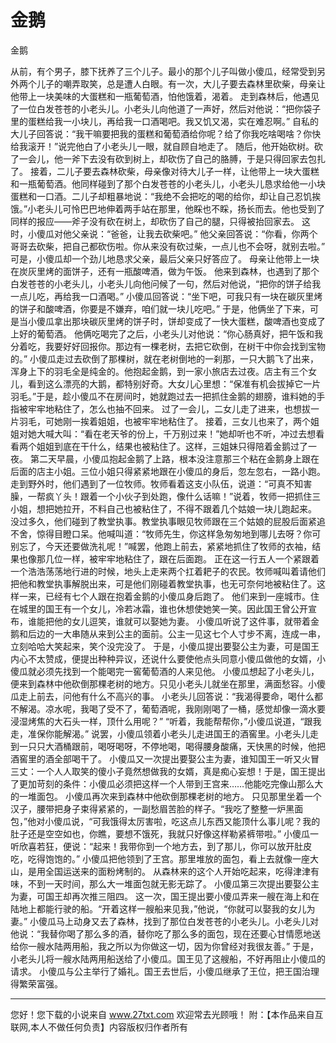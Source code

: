 # 金鹅

金鹅 

从前，有个男子，膝下抚养了三个儿子。最小的那个儿子叫做小傻瓜，经常受到另外两个儿子的嘲弄取笑，总是遭人白眼。有一次，大儿子要去森林里砍柴，母亲让他带上一块美味的大蛋糕和一瓶葡萄酒，怕他饿着，渴着。 
走到森林后，他遇见了一位白发苍苍的小老头儿。小老头儿向他道了一声好，然后对他说：“把你袋子里的蛋糕给我一小块儿，再给我一口酒喝吧。我又饥又渴，实在难忍啊。” 
自私的大儿子回答说：“我干嘛要把我的蛋糕和葡萄酒给你呢？给了你我吃啥喝啥？你快给我滚开！”说完他白了小老头儿一眼，就自顾自地走了。 
随后，他开始砍树。砍了一会儿，他一斧下去没有砍到树上，却砍伤了自己的胳膊，于是只得回家去包扎了。 
接着，二儿子要去森林砍柴，母亲像对待大儿子一样，让他带上一块大蛋糕和一瓶葡萄酒。他同样碰到了那个白发苍苍的小老头儿，小老头儿恳求给他一小块蛋糕和一口酒。二儿子却粗暴地说：“我绝不会把吃的喝的给你，却让自己忍饥挨饿。”小老头儿可怜巴巴地伸着两手站在那里，他睬也不睬，扬长而去。他也受到了同样的报应――斧子没有砍在树上，却砍伤了自己的腿，只得被抬回家去。 
这时，小傻瓜对他父亲说：“爸爸，让我去砍柴吧。” 
他父亲回答说：“你看，你两个哥哥去砍柴，把自己都砍伤啦。你从来没有砍过柴，一点儿也不会呀，就别去啦。” 
可是，小傻瓜却一个劲儿地恳求父亲，最后父亲只好答应了。 
母亲让他带上一块在炭灰里烤的面饼子，还有一瓶酸啤酒，做为午饭。 
他来到森林，也遇到了那个白发苍苍的小老头儿，小老头儿向他问候了一句，然后对他说，“把你的饼子给我一点儿吃，再给我一口酒喝。” 
小傻瓜回答说：“坐下吧，可我只有一块在碳灰里烤的饼子和酸啤酒，你要是不嫌弃，咱们就一块儿吃吧。” 
于是，他俩坐了下来，可是当小傻瓜拿出那块碳灰里烤的饼子时，饼却变成了一快大蛋糕，酸啤酒也变成了上好的葡萄酒。 
他俩吃喝完了之后，小老头儿对他说：“你心肠真好，把午饭和我分着吃，我要好好回报你。那边有一棵老树，去把它砍倒，在树干中你会找到宝物的。” 
小傻瓜走过去砍倒了那棵树，就在老树倒地的一刹那，一只大鹅飞了出来，浑身上下的羽毛全是纯金的。他抱起金鹅，到一家小旅店去过夜。店主有三个女儿，看到这么漂亮的大鹅，都特别好奇。大女儿心里想：“保准有机会拔掉它一片羽毛。”于是，趁小傻瓜不在房间时，她就跑过去一把抓住金鹅的翅膀，谁料她的手指被牢牢地粘住了，怎么也抽不回来。 
过了一会儿，二女儿走了进来，也想拔一片羽毛，可她刚一挨着姐姐，也被牢牢地粘住了。 
接着，三女儿也来了，两个姐姐对她大喊大叫：“看在老天爷的份上，千万别过来！”她却听也不听，冲过去想看看两个姐姐到底在干什么，结果也被粘住了。这样，三姐妹只得陪着金鹅过了一夜。 
第二天早晨，小傻瓜抱起金鹅了上路，根本没注意那三个粘在金鹅身上跟在后面的店主小姐。三位小姐只得紧紧地跟在小傻瓜的身后，忽左忽右，一路小跑。 
走到野外时，他们遇到了一位牧师。牧师看着这支小队伍，说道：“可真不知害臊，一帮疯丫头！跟着一个小伙子到处跑，像什么话嘛！”说着，牧师一把抓住三小姐，想把她拉开，不料自己也被粘住了，不得不跟着几个姑娘一块儿跑起来。 
没过多久，他们碰到了教堂执事。教堂执事眼见牧师跟在三个姑娘的屁股后面紧追不舍，惊得目瞪口呆。他喊叫道：“牧师先生，你这样急匆匆地到哪儿去呀？你可别忘了，今天还要做洗礼呢！”喊罢，他跑上前去，紧紧地抓住了牧师的衣袖，结果也像那几位一样，被牢牢地粘住了，跟在后面跑。 
正在这一行五人一个紧跟着一个浩浩荡荡地行进的时候，地头上走来两个扛着耙子的农民。牧师喊叫着请他们把他和教堂执事解脱出来，可是他们刚碰着教堂执事，也无可奈何地被粘住了。这样一来，已经有七个人跟在抱着金鹅的小傻瓜身后跑了。 
他们来到一座城市。住在城里的国王有一个女儿，冷若冰霜，谁也休想使她笑一笑。因此国王曾公开宣布，谁能把他的女儿逗笑，谁就可以娶她为妻。 
小傻瓜听说了这件事，就带着金鹅和后边的一大串随从来到公主的面前。公主一见这七个人寸步不离，连成一串，立刻哈哈大笑起来，笑个没完没了。 
于是，小傻瓜提出要娶公主为妻，可是国王内心不太赞成，便提出种种异议，还说什么要使他点头同意小傻瓜做他的女婿，小傻瓜就必须先找到一个能喝完一窖葡萄酒的人来见他。 
小傻瓜想起了小老头儿，便来到森林中他砍倒那棵老树的地方。只见小老头儿就坐在那里，满面愁容。小傻瓜走上前去，问他有什么不高兴的事。 
小老头儿回答说：“我渴得要命，喝什么都不解渴。凉水呢，我喝了受不了，葡萄酒呢，我刚刚喝了一桶，感觉却像一滴水要浸湿烤焦的大石头一样，顶什么用呢？” 
“听着，我能帮帮你，”小傻瓜说道，“跟我走，准保你能解渴。” 
说罢，小傻瓜领着小老头儿走进国王的酒窖里。小老头儿走到一只只大酒桶跟前，喝呀喝呀，不停地喝，喝得腰身酸痛，天快黑的时候，他把酒窖里的酒全部喝干了。 
小傻瓜又一次提出要娶公主为妻，谁知国王一听又火冒三丈：一个人人取笑的傻小子竟然想做我的女婿，真是痴心妄想！于是，国王提出了更加苛刻的条件：小傻瓜必须把这样一个人带到王宫来……他能吃完像山那么大的一堆面包。 
小傻瓜再次来到森林中他砍倒那棵老树的地方。 
只见那里坐着一个汉子，腰带把身子束得紧紧的，一副愁眉苦脸的样子。“我吃了整整一炉黑面包，”他对小傻瓜说，“可我饿得太厉害啦，吃这点儿东西又能顶什么事儿呢？我的肚子还是空空如也，你瞧，要想不饿死，我就只好像这样勒紧裤带啦。” 
小傻瓜一听欣喜若狂，便说：“起来！我带你到一个地方去，到了那儿，你可以放开肚皮吃，吃得饱饱的。” 
小傻瓜把他领到了王宫。那里堆放的面包，看上去就像一座大山，是用全国运送来的面粉烤制的。 
从森林来的这个人开始吃起来，吃得津津有味，不到一天时间，那么大一堆面包就无影无踪了。 
小傻瓜第三次提出要娶公主为妻，可国王却再次推三阻四。 
这一次，国王提出要小傻瓜弄来一艘在海上和在陆地上都能行驶的船。“开着这样一艘船来见我，”他说，“你就可以娶我的女儿为妻。” 
小傻瓜马上动身又去了森林，找到了那位白发苍苍的小老头儿。小老头儿对他说：“我替你喝了那么多的酒，替你吃了那么多的面包，现在还要心甘情愿地送给你一艘水陆两用船，我之所以为你做这一切，因为你曾经对我很友善。” 
于是，小老头儿将一艘水陆两用船送给了小傻瓜。国王见了这艘船，不好再阻止小傻瓜的请求。 
小傻瓜与公主举行了婚礼。国王去世后，小傻瓜继承了王位，把王国治理得繁荣富强。 

                  
--------------------
您好！您下载的小说来自 www.27txt.com 欢迎常去光顾哦！
附：【本作品来自互联网,本人不做任何负责】内容版权归作者所有